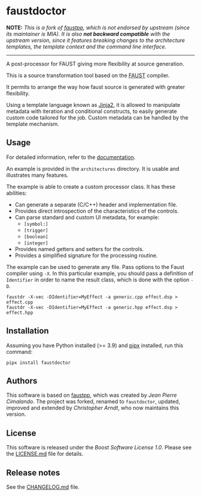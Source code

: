 # faustdoctor

**NOTE:** *This is a fork of [faustpp], which is not endorsed by upstream
(since its maintainer is MIA). It is also **not backward compatible** with the
upstream version, since it features breaking changes to the architecture
templates, the template context and the command line interface.*

---

A post-processor for FAUST giving more flexibility at source generation.

This is a source transformation tool based on the [FAUST] compiler.

It permits to arrange the way how faust source is generated with greater
flexibility.

Using a template language known as [Jinja2], it is allowed to manipulate
metadata with iteration and conditional constructs, to easily generate custom
code tailored for the job. Custom metadata can be handled by the template
mechanism.


## Usage

For detailed information, refer to the [documentation].

An example is provided in the `architectures` directory. It is usable and
illustrates many features.

The example is able to create a custom processor class. It has these abilities:

- Can generate a separate (C/C++) header and implementation file.
- Provides direct introspection of the characteristics of the controls.
- Can parse standard and custom UI metadata, for example:
    * `[symbol:]`
    * `[trigger]`
    * `[boolean]`
    * `[integer]`
- Provides named getters and setters for the controls.
- Provides a simplified signature for the processing routine.

The example can be used to generate any file. Pass options to the Faust
compiler using `-X`. In this particular example, you should pass a definition
of `Identifier` in order to name the result class, which is done with the
option `-D`.

```con
faustdr -X-vec -DIdentifier=MyEffect -a generic.cpp effect.dsp > effect.cpp
faustdr -X-vec -DIdentifier=MyEffect -a generic.hpp effect.dsp > effect.hpp
```


## Installation

Assuming you have Python installed (>= 3.9) and [pipx] installed, run this
command:

```con
pipx install faustdoctor
```

## Authors

This software is based on [faustpp], which was created by *Jean Pierre
Cimalando*. The project was forked, renamed to `faustdoctor`, updated, improved
and extended by *Christopher Arndt*, who now maintains this version.


## License

This software is released under the *Boost Software License 1.0*. Please see
the [LICENSE.md](./LICENSE.md) file for details.


## Release notes

See the [CHANGELOG.md](./CHANGELOG.md) file.


[documentation]: https://spotlightkid.github.io/faustdoctor
[faust]: https://faust.grame.fr/
[jinja2]: https://jinja.palletsprojects.com/
[faustpp]: https://github.com/jpcima/faustpp
[pipx]: https://pipx.pypa.io/
